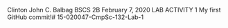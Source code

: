 Clinton John C. Balbag
BSCS 2B
February 7, 2020
LAB ACTIVITY 1
My first GitHub commit!# 15-020047-CmpSc-132-Lab-1
